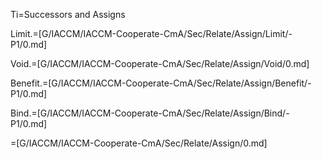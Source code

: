 Ti=Successors and Assigns

Limit.=[G/IACCM/IACCM-Cooperate-CmA/Sec/Relate/Assign/Limit/-P1/0.md]

Void.=[G/IACCM/IACCM-Cooperate-CmA/Sec/Relate/Assign/Void/0.md]

Benefit.=[G/IACCM/IACCM-Cooperate-CmA/Sec/Relate/Assign/Benefit/-P1/0.md]

Bind.=[G/IACCM/IACCM-Cooperate-CmA/Sec/Relate/Assign/Bind/-P1/0.md]

=[G/IACCM/IACCM-Cooperate-CmA/Sec/Relate/Assign/0.md]
